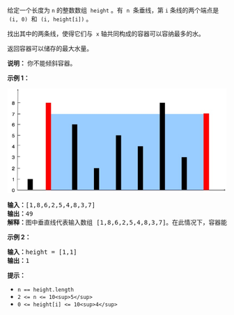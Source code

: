 给定一个长度为 `n` 的整数数组  `height` 。有  `n`  条垂线，第 `i` 条线的两个端点是  `(i, 0)`  和  `(i, height[i])` 。

找出其中的两条线，使得它们与  `x` 轴共同构成的容器可以容纳最多的水。

返回容器可以储存的最大水量。

**说明：** 你不能倾斜容器。


**示例 1：**

![img](./img/question_11.jpeg)

<pre><strong>输入：</strong>[1,8,6,2,5,4,8,3,7]
<strong>输出：</strong>49 
<strong>解释：</strong>图中垂直线代表输入数组 [1,8,6,2,5,4,8,3,7]。在此情况下，容器能够容纳水（表示为蓝色部分）的最大值为 49。</pre>

**示例 2：**

<pre><strong>输入：</strong>height = [1,1]
<strong>输出：</strong>1</pre>

**提示：**

* `n == height.length`
* `2 <= n <= 10<sup>5</sup>`
* `0 <= height[i] <= 10<sup>4</sup>`
